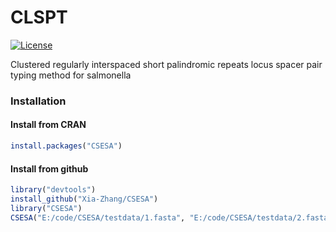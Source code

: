 # CLSPT
[![License](http://img.shields.io/badge/license-GPL%20%28%3E=%202%29-brightgreen.svg?style=flat)](http://www.gnu.org/licenses/gpl-2.0.html)

Clustered regularly interspaced short palindromic repeats locus spacer pair typing method for salmonella


### Installation

#### Install from CRAN
```r
install.packages("CSESA")
```

#### Install from github

```r
library("devtools")
install_github("Xia-Zhang/CSESA")
library("CSESA")
CSESA("E:/code/CSESA/testdata/1.fasta", "E:/code/CSESA/testdata/2.fasta")
```


